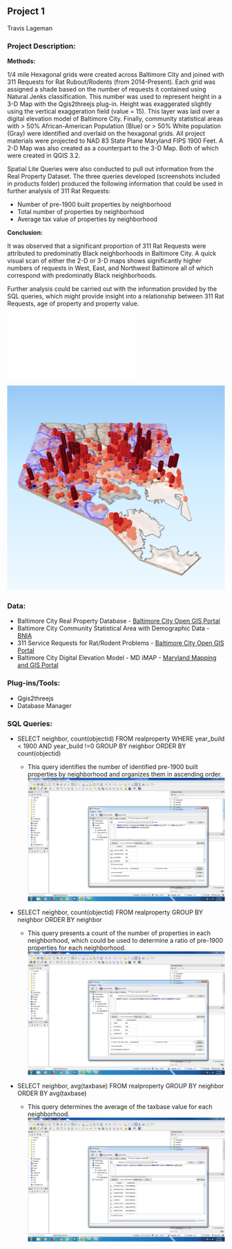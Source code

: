 Project 1
---
Travis Lageman

### Project Description:

  **Methods:**

  1/4 mile Hexagonal grids were created across Baltimore City and joined with 311 Requests for Rat Rubout/Rodents (from 2014-Present). Each grid was assigned a shade based on the number of requests it contained using Natural Jenks classification. This number was used to represent height in a 3-D Map with the Qgis2threejs plug-in.  Height was exaggerated slightly using the vertical exaggeration field (value = 15). This layer was laid over a digital elevation model of Baltimore City. Finally, community statistical areas with > 50% African-American Population (Blue) or > 50% White population (Gray) were identified and overlaid on the hexagonal grids. All project materials were projected to NAD 83 State Plane Maryland FIPS 1900 Feet. A 2-D Map was also created as a counterpart to the 3-D Map. Both of which were created in QGIS 3.2.

  Spatial Lite Queries were also conducted to pull out information from the Real Property Dataset. The three queries developed (screenshots included in products folder) produced the following information that could be used in further analysis of 311 Rat Requests:
  * Number of pre-1900 built properties by neighborhood
  * Total number of properties by neighborhood
  * Average tax value of properties by neighborhood


  **Conclusion:**

  It was observed that a significant proportion of 311 Rat Requests were attributed to predominatly Black neighborhoods in Baltimore City. A quick visual scan of either the 2-D or 3-D maps shows significantly higher numbers of requests in West, East, and Northwest Baltimore all of which correspond with predominatly Black neighborhoods.

  Further analysis could be carried out with the information provided by the SQL queries, which might provide insight into a relationship between 311 Rat Requests, age of property and property value.

  ![311 Rat Requests 2D](311RatRequestsFlat_Lageman.pdf)

  ![311 Rat Requests 3D](311RatRequests_Lageman.png)

  ### Data:
  * Baltimore City Real Property Database - [Baltimore City Open GIS Portal](https://gis-baltimore.opendata.arcgis.com/datasets/b41551f53345445fa05b554cd77b3732_0)
  * Baltimore City Community Statistical Area with Demographic Data - [BNIA](https://bniajfi.org/)
  * 311 Service Requests for Rat/Rodent Problems - [Baltimore City Open GIS Portal](https://data.baltimorecity.gov/City-Services/311-Customer-Service-Requests/9agw-sxsr)
  * Baltimore City Digital Elevation Model - MD iMAP -  [Maryland Mapping and GIS Portal](https://imap.maryland.gov/Pages/lidar-dem-download-files.aspx)

### Plug-ins/Tools:
  * Qgis2threejs
  * Database Manager

### SQL Queries:
* SELECT neighbor, count(objectid) FROM realproperty WHERE year_build < 1900 AND year_build !=0 GROUP BY neighbor ORDER BY count(objectid)
  - This query identifies the number of identified pre-1900 built properties by neighborhood and organizes them in ascending order.
![Query](Query1_Lageman.png)

* SELECT neighbor, count(objectid) FROM realproperty GROUP BY neighbor ORDER BY neighbor
  - This query presents a count of the number of properties in each neighborhood, which could be used to determine a ratio of pre-1900 properties for each neighborhood.
![Query](Query2_Lageman.png)

* SELECT neighbor, avg(taxbase) FROM realproperty GROUP BY neighbor ORDER BY avg(taxbase)
  - This query determines the average of the taxbase value for each neighborhood.
![Query](Query3_Lageman.png)
